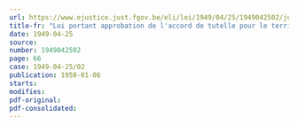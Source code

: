 ```yaml
---
url: https://www.ejustice.just.fgov.be/eli/loi/1949/04/25/1949042502/justel
title-fr: "Loi portant approbation de l'accord de tutelle pour le territoire du Ruanda-Urundi, approuvé à New York le 13 décembre 1946, par l'Assemblée générale des Nations Unies"
date: 1949-04-25
source:
number: 1949042502
page: 66
case: 1949-04-25/02
publication: 1950-01-06
starts:
modifies:
pdf-original:
pdf-consolidated:
---
```


